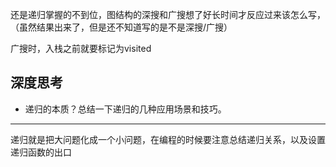 ﻿还是递归掌握的不到位，图结构的深搜和广搜想了好长时间才反应过来该怎么写，（虽然结果出来了，但是还不知道写的是不是深搜/广搜）</br>

广搜时，入栈之前就要标记为visited



## 深度思考
* 递归的本质？总结一下递归的几种应用场景和技巧。


***
递归就是把大问题化成一个小问题，在编程的时候要注意总结递归关系，以及设置递归函数的出口

